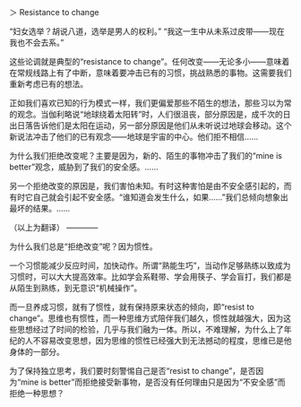 ＞ Resistance to change

“妇女选举？胡说八道，选举是男人的权利。”
“我这一生中从未系过皮带——现在我也不会去系。”

这些论调就是典型的“resistance to change”。任何改变——无论多小——意味着在常规线路上有了中断，意味着要冲击已有的习惯，挑战熟悉的事物。这需要我们重新考虑已有的想法。

正如我们喜欢已知的行为模式一样，我们更偏爱那些不陌生的想法，那些习以为常的观念。当伽利略说“地球绕着太阳转”时，人们很沮丧，部分原因是，成千次的日出日落告诉他们是太阳在运动，另一部分原因是他们从未听说过地球会移动。这个新说法冲击了他们的已有观念——地球是宇宙的中心。他们拒不相信……

为什么我们拒绝改变呢？主要是因为，新的、陌生的事物冲击了我们的“mine is better”观念，威胁到了我们的安全感。……

另一个拒绝改变的原因是，我们害怕未知。有时这种害怕是由不安全感引起的，而有时它自己就会引起不安全感。“谁知道会发生什么，如果……”我们总倾向想象出最坏的结果。……

（以上为翻译）
————

为什么我们总是“拒绝改变”呢？因为惯性。

一个习惯能减少反应时间，加快动作。所谓“熟能生巧”，当动作足够熟练以致成为习惯时，可以大大提高效率。比如学会系鞋带、学会用筷子、学会盲打，我们都是从陌生到熟练，到无意识“机械操作”。

而一旦养成习惯，就有了惯性，就有保持原来状态的倾向，即“resist to change”。思维也有惯性，而一种思维方式陪伴我们越久，惯性就越强大，因为这些思想经过了时间的检验，几乎与我们融为一体。所以，不难理解，为什么上了年纪的人不容易改变思想，因为思维的惯性已经强大到无法撼动的程度，思维已是他身体的一部分。

为了保持独立思考，我们要时刻警惕自己是否“resist to change”，是否因为“mine is better”而拒绝接受新事物，是否没有任何理由只是因为“不安全感”而拒绝一种思想？

